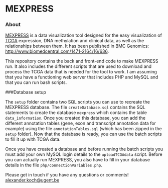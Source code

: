 MEXPRESS
========

### About

[MEXPRESS](http://mexpress.be) is a data visualization tool designed for the easy visualization of [TCGA](https://tcga-data.nci.nih.gov/tcga/) expression, DNA methylation and clinical data, as well as the relationships between them. It has been published in BMC Genomics: http://www.biomedcentral.com/1471-2164/16/636.

This repository contains the back and front-end code to make MEXPRESS run. It also includes the different scripts that are used to download and process the TCGA data that is needed for the tool to work. I am assuming that you have a functioning web server that includes PHP and MySQL and that you can run bash scripts.

###Database setup

The `setup` folder contains two SQL scripts you can use to recreate the MEXPRESS database. The file `createDatabase.sql` contains the SQL statements to create the database `mexpress` which contains the table `data_information`. Once you created this database, you can add the different annotation tables (gene, exon and transcript annotation data for example) using the file `annotationTables.sql` (which has been zipped in the `setup` folder). Now that the database is ready, you can use the batch scripts to fill it up with TCGA data.

Once you have created a database and before running the batch scripts you must add your own MySQL login details to the `uploadTCGAdata` script. Before you can actually run MEXPRESS, you also have to fill in your database details in the file `php/connectionVariables.php`.

Please get in touch if you have any questions or comments! alexander.koch@ugent.be
